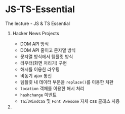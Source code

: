 # JS-TS-Essential
The lecture  - JS &amp; TS Essential

1. Hacker News Projects
    - DOM API 방식
    - DOM API 줄이고 문자열 방식
    - 문자열 방식에서 템플릿 방식
    - 라우터(화면 처리기) 구현
    - 해시를 이용한 라우팅
    - 비동기 ajax 통신 
    - 템플릿 내 데이터 부분을 `replace()`를 이용한 치환
    - `location` 객체를 이용한 해시 처리
    - `hashchange` 이벤트 
    - `TailWindCSS` 및 `Font Awesome` 자체 css 클래스 사용

2. 
    